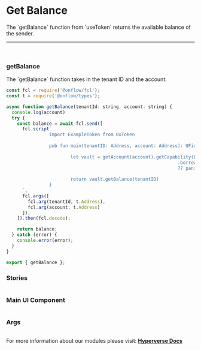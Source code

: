 # Get Balance

<p> The `getBalance` function from `useToken` returns the available balance of the sender. </p>

---

<br>

### getBalance

<p> The `getBalance` function takes in the tenant ID and the account. </p>

```jsx
const fcl = require('@onflow/fcl');
const t = require('@onflow/types');

async function getBalance(tenantId: string, account: string) {
  console.log(account)
  try {
    const balance = await fcl.send([
      fcl.script`
				import ExampleToken from 0xToken
						
				pub fun main(tenantID: Address, account: Address): UFix64? {
																
						let vault = getAccount(account).getCapability(ExampleToken.VaultPublicPath)
																.borrow<&ExampleToken.Vault{ExampleToken.VaultPublic}>()
																?? panic("Could not borrow the ExampleToken.Vault{ExampleToken.VaultPublic}")
				
						return vault.getBalance(tenantID)
				}
      `,
      fcl.args([
        fcl.arg(tenantId, t.Address),
        fcl.arg(account, t.Address)
      ]),
    ]).then(fcl.decode);

    return balance;
  } catch (error) {
    console.error(error);
  }
}

export { getBalance };
```

### Stories

```jsx

```

### Main UI Component

```jsx

```

### Args

```jsx

```

For more information about our modules please visit: [**Hyperverse Docs**](https://docs.hyperverse.dev)
